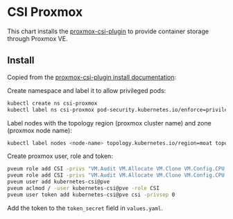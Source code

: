 # CSI Proxmox
This chart installs the [proxmox-csi-plugin](https://github.com/sergelogvinov/proxmox-csi-plugin) to provide container storage through Proxmox VE.

## Install

Copied from the [proxmox-csi-plugin install documentation](https://github.com/sergelogvinov/proxmox-csi-plugin/blob/main/docs/install.md):

Create namespace and label it to allow privileged pods:

```bash
kubectl create ns csi-proxmox
kubectl label ns csi-proxmox pod-security.kubernetes.io/enforce=privileged
```

Label nodes with the topology region (proxmox cluster name) and zone (proxmox node name):
```bash
kubectl label nodes <node-name> topology.kubernetes.io/region=moat topology.kubernetes.io/zone=falcon
```

Create proxmox user, role and token:
```bash
pveum role add CSI -privs "VM.Audit VM.Allocate VM.Clone VM.Config.CPU VM.Config.Disk VM.Config.HWType VM.Config.Memory VM.Config.Options VM.Migrate VM.Monitor VM.PowerMgmt Datastore.Allocate Datastore.AllocateSpace Datastore.Audit"
pveum role add CSI -privs "VM.Audit VM.Allocate VM.Clone VM.Config.CPU VM.Config.Disk VM.Config.HWType VM.Config.Memory VM.Config.Options VM.Migrate VM.PowerMgmt Datastore.Allocate Datastore.AllocateSpace Datastore.Audit"
pveum user add kubernetes-csi@pve
pveum aclmod / -user kubernetes-csi@pve -role CSI
pveum user token add kubernetes-csi@pve csi -privsep 0
```

Add the token to the `token_secret` field in `values.yaml`.

